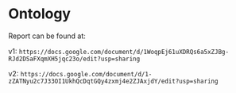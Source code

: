 # Ontology

Report can be found at: 
  
v1: ```https://docs.google.com/document/d/1WoqpEj61uXDRQs6a5xZJBg-RJd2DSaFXqmXH5jqc23o/edit?usp=sharing```

v2: ```https://docs.google.com/document/d/1-zZATNyu2c7J33OI1UkhQcDqtGQy4zxmj4e2ZJAxjdY/edit?usp=sharing```
